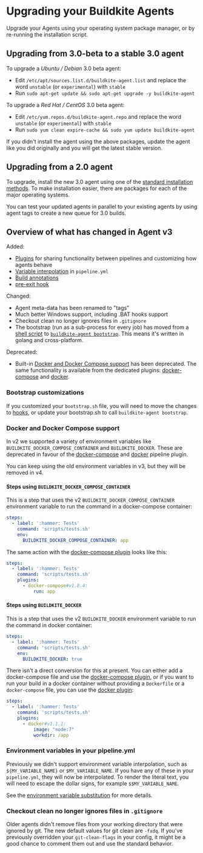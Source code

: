 # Upgrading your Buildkite Agents

Upgrade your Agents using your operating system package manager, or by re-running the installation script.


## Upgrading from 3.0-beta to a stable 3.0 agent

To upgrade a _Ubuntu / Debian_ 3.0 beta agent:

* Edit `/etc/apt/sources.list.d/buildkite-agent.list` and replace the word `unstable` (or `experimental`) with `stable`
* Run `sudo apt-get update && sudo apt-get upgrade -y buildkite-agent`

To upgrade a _Red Hat / CentOS_ 3.0 beta agent:

* Edit `/etc/yum.repos.d/buildkite-agent.repo` and replace the word `unstable` (or `experimental`) with `stable`
* Run `sudo yum clean expire-cache && sudo yum update buildkite-agent`

If you didn't install the agent using the above packages, update the agent like you did originally and you will get the latest stable version.

## Upgrading from a 2.0 agent

To upgrade, install the new 3.0 agent using one of the [standard installation methods](/docs/agent/v3/installation). To make installation easier, there are packages for each of the major operating systems.

You can test your updated agents in parallel to your existing agents by using agent tags to create a new queue for 3.0 builds.

## Overview of what has changed in Agent v3

Added:

* [Plugins](/docs/plugins) for sharing functionality between pipelines and customizing how agents behave
* [Variable interpolation](/docs/agent/v3/cli-pipeline) in `pipeline.yml`
* [Build annotations](/docs/agent/v3/cli-annotate)
* [pre-exit hook](/docs/agent/v3/hooks#available-hooks)

Changed:

* Agent meta-data has been renamed to "tags"
* Much better Windows support, including .BAT hooks support
* Checkout clean no longer ignores files in `.gitignore`
* The bootstrap (run as a sub-process for every job) has moved from a [shell script](https://github.com/buildkite/agent/blob/2-6-stable/templates/bootstrap.sh) to [`buildkite-agent bootstrap`](/docs/agent/v3/cli-bootstrap). This means it's written in golang and cross-platform.

Deprecated:

* Built-in [Docker and Docker Compose support](/docs/tutorials/docker-containerized-builds) has been deprecated. The same functionality is available from the dedicated plugins: [docker-compose](https://github.com/buildkite-plugins/docker-compose-buildkite-plugin) and [docker](https://github.com/buildkite-plugins/docker-buildkite-plugin).

### Bootstrap customizations

If you customized your `bootstrap.sh` file, you will need to move the changes to [hooks](/docs/agent/v3/hooks), or update your bootstrap.sh to call `buildkite-agent bootstrap`.

### Docker and Docker Compose support

In v2 we supported a variety of environment variables like `BUILDKITE_DOCKER_COMPOSE_CONTAINER` and `BUILDKITE_DOCKER`. These are deprecated in favour of the [docker-compose](https://github.com/buildkite-plugins/docker-compose-buildkite-plugin) and [docker](https://github.com/buildkite-plugins/docker-buildkite-plugin) pipeline plugin.

You can keep using the old environment variables in v3, but they will be removed in v4.

#### Steps using `BUILDKITE_DOCKER_COMPOSE_CONTAINER`

This is a step that uses the v2 `BUILDKITE_DOCKER_COMPOSE_CONTAINER` environment variable to run the command in a docker-compose container:

```yaml
steps:
  - label: ':hammer: Tests'
    command: 'scripts/tests.sh'
    env:
      BUILDKITE_DOCKER_COMPOSE_CONTAINER: app
```

The same action with the [docker-compose plugin](https://github.com/buildkite-plugins/docker-compose-buildkite-plugin) looks like this:

```yaml
steps:
  - label: ':hammer: Tests'
    command: 'scripts/tests.sh'
    plugins:
      - docker-compose#v1.8.4:
          run: app
```

#### Steps using `BUILDKITE_DOCKER`

This is a step that uses the v2 `BUILDKITE_DOCKER` environment variable to run the command in docker container:

```yaml
steps:
  - label: ':hammer: Tests'
    command: 'scripts/tests.sh'
    env:
      BUILDKITE_DOCKER: true
```

There isn't a direct conversion for this at present. You can either add a docker-compose file and use the [docker-compose plugin](https://github.com/buildkite-plugins/docker-compose-buildkite-plugin), or if you want to run your build in a docker container without providing a `Dockerfile` or a `docker-compose` file, you can use the [docker plugin](https://github.com/buildkite-plugins/docker-buildkite-plugin):

```yaml
steps:
  - label: ':hammer: Tests'
    command: 'scripts/tests.sh'
    plugins:
      - docker#v1.1.1:
          image: "node:7"
          workdir: /app
```

### Environment variables in your pipeline.yml

Previously we didn't support environment variable interpolation, such as `${MY_VARIABLE_NAME}` or `$MY_VARIABLE_NAME`. If you have any of these in your `pipeline.yml`, they will now be interpolated. To render the literal text, you will need to escape the dollar signs, for example `$$MY_VARIABLE_NAME`.

See the [environment variable substitution](/docs/agent/v3/cli-pipeline#environment-variable-substitution) for more details.

### Checkout clean no longer ignores files in `.gitignore`

Older agents didn't remove files from your working directory that were ignored by git. The new default values for git clean are `-fxdq`. If you've previously overridden your `git-clean-flags` in your config, it might be a good chance to comment them out and use the standard behavior.
